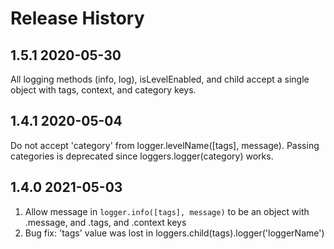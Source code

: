 # Release History

## 1.5.1 2020-05-30

All logging methods (info, log), isLevelEnabled, and child accept a single object with tags, context, and category keys.

## 1.4.1 2020-05-04

Do not accept 'category' from logger.levelName([tags], message). Passing categories is deprecated since loggers.logger(category) works.

## 1.4.0 2021-05-03

1. Allow message in `logger.info([tags], message)` to be an object with .message, and .tags, and .context keys
2. Bug fix: 'tags' value was lost in loggers.child(tags).logger('loggerName')
